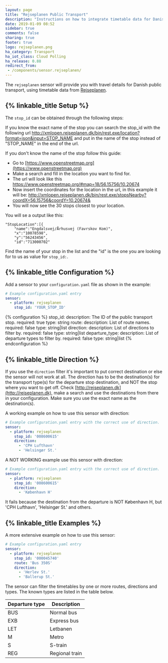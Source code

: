 ```yaml
---
layout: page
title: "Rejseplanen Public Transport"
description: "Instructions on how to integrate timetable data for Danish Rejseplanen within Home Assistant."
date: 2019-01-09 08:52
sidebar: true
comments: false
sharing: true
footer: true
logo: rejseplanen.png
ha_category: Transport
ha_iot_class: Cloud Polling
ha_release: 0.88
redirect_from:
 - /components/sensor.rejseplanen/
---
```


The `rejseplanen` sensor will provide you with travel details for Danish public transport, using timetable data from [Rejseplanen](https://www.rejseplanen.dk/).

## {% linkable_title Setup %}

The `stop_id` can be obtained through the following steps:

If you know the exact name of the stop you can search the stop_id with the following url http://xmlopen.rejseplanen.dk/bin/rest.exe/location?format=json&input=STOP_NAME and put in the name of the stop instead of "STOP_NAME" in the end of the url.

If you don't know the name of the stop follow this guide:
- Go to [https://www.openstreetmap.org](https://www.openstreetmap.org)
- Make a search and fill in the location you want to find for. 
- The url will look like this https://www.openstreetmap.org/#map=18/56.15756/10.20674
- Now insert the coordinates for the location in the url, in this example it will be: http://xmlopen.rejseplanen.dk/bin/rest.exe/stopsNearby?coordX=56.15756&coordY=10.20674&
- You will now see the 30 stops closest to your location.

You will se a output like this:

```text
"StopLocation":[{
    "name":"Engdalsvej/Århusvej (Favrskov Kom)",
    "x":"10078598",
    "y":"56243456",
    "id":"713000702"
```

Find the name of your stop in the list and the "id" is the one you are looking for to us as value for `stop_id:`.

## {% linkable_title Configuration %}

Add a sensor to your `configuration.yaml` file as shown in the example:

```yaml
# Example configuration.yaml entry
sensor:
  - platform: rejseplanen
    stop_id: 'YOUR_STOP_ID'
```

{% configuration %}
stop_id:
  description: The ID of the public transport stop.
  required: true
  type: string
route:
  description: List of route names.
  required: false
  type: string|list
direction:
  description: List of directions to filter by.
  required: false
  type: string|list
departure_type:
  description: List of departure types to filter by.
  required: false
  type: string|list
{% endconfiguration %}

## {% linkable_title Direction %}

If you use the `direction` filter it's important to put correct destination or else the sensor will not work at all.
The direction has to be the destination(s) for the transport type(s) for the departure stop destination, and NOT the stop where you want to get off. Check [http://rejseplanen.dk](http://rejseplanen.dk), make a search and use the destinations from there in your configuration. Make sure you use the exact name as the destination(s).

A working example on how to use this sensor with direction:

```yaml
# Example configuration.yaml entry with the correct use of direction.
sensor:
  - platform: rejseplanen
    stop_id: '008600615'
    direction:
      - 'CPH Lufthavn'
      - 'Helsingør St.'
```

A NOT WORKING example use this sensor with direction:

```yaml
# Example configuration.yaml entry with the correct use of direction.
sensor:
  - platform: rejseplanen
    stop_id: '008600615'
    direction:
      - 'København H'
```

It fails because the destination from the departure is NOT København H, but 'CPH Lufthavn', 'Helsingør St.' and others.

## {% linkable_title Examples %}

A more extensive example on how to use this sensor:

```yaml
# Example configuration.yaml entry
sensor:
  - platform: rejseplanen
    stop_id: '000045740'
    route: 'Bus 350S'
    direction:
      - 'Herlev St.'
      - 'Ballerup St.'
```

The sensor can filter the timetables by one or more routes, directions and types. The known types are listed in the table below.

| Departure type | Description |
|--------------|-------------|
| BUS | Normal bus |
| EXB | Express bus |
| LET | Letbanen |
| M | Metro |
| S | S-train |
| REG | Regional train |
